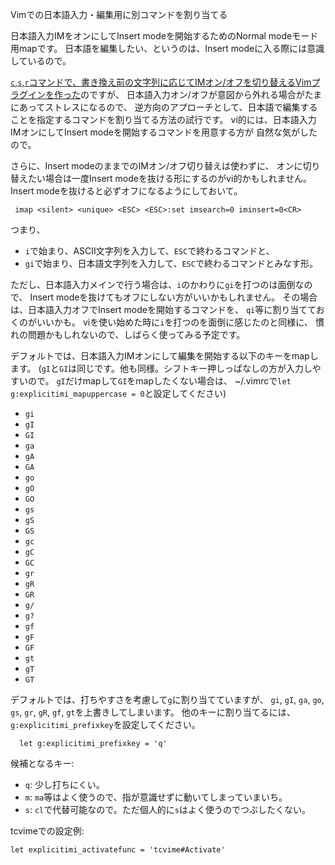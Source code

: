 Vimでの日本語入力・編集用に別コマンドを割り当てる

日本語入力IMをオンにしてInsert modeを開始するためのNormal modeモード用mapです。
日本語を編集したい、というのは、Insert modeに入る際には意識しているので。

[`c`,`s`,`r`コマンドで、書き換え前の文字列に応じてIMオン/オフを切り替えるVimプラグインを作った](http://qiita.com/deton/items/ce21f80265753134e7e9)のですが、
日本語入力オン/オフが意図から外れる場合がたまにあってストレスになるので、
逆方向のアプローチとして、日本語で編集することを指定するコマンドを割り当てる方法の試行です。
vi的には、日本語入力IMオンにしてInsert modeを開始するコマンドを用意する方が
自然な気がしたので。

さらに、Insert modeのままでのIMオン/オフ切り替えは使わずに、
オンに切り替えたい場合は一度Insert modeを抜ける形にするのがvi的かもしれません。
Insert modeを抜けると必ずオフになるようにしておいて。
```
 imap <silent> <unique> <ESC> <ESC>:set imsearch=0 iminsert=0<CR>
```
つまり、
* `i`で始まり、ASCII文字列を入力して、`ESC`で終わるコマンドと、
* `gi`で始まり、日本語文字列を入力して、`ESC`で終わるコマンドとみなす形。

ただし、日本語入力メインで行う場合は、`i`のかわりに`gi`を打つのは面倒なので、
Insert modeを抜けてもオフにしない方がいいかもしれません。
その場合は、日本語入力オフでInsert modeを開始するコマンドを、
`qi`等に割り当てておくのがいいかも。
viを使い始めた時に`i`を打つのを面倒に感じたのと同様に、
慣れの問題かもしれないので、しばらく使ってみる予定です。

デフォルトでは、日本語入力IMオンにして編集を開始する以下のキーをmapします。
(`gI`と`GI`は同じです。他も同様。シフトキー押しっぱなしの方が入力しやすいので。
`gI`だけmapして`GI`をmapしたくない場合は、
~/.vimrcで`let g:explicitimi_mapuppercase = 0`と設定してください)
* `gi`
* `gI`
* `GI`
* `ga`
* `gA`
* `GA`
* `go`
* `gO`
* `GO`
* `gs`
* `gS`
* `GS`
* `gc`
* `gC`
* `GC`
* `gr`
* `gR`
* `GR`
* `g/`
* `g?`
* `gf`
* `gF`
* `GF`
* `gt`
* `gT`
* `GT`

デフォルトでは、打ちやすさを考慮して`g`に割り当てていますが、
`gi`, `gI`, `ga`, `go`, `gs`, `gr`, `gR`, `gf`, `gt`を上書きしてしまいます。
他のキーに割り当てるには、`g:explicitimi_prefixkey`を設定してください。
```
  let g:explicitimi_prefixkey = 'q'
```
候補となるキー:
* `q`: 少し打ちにくい。
* `m`: `ma`等はよく使うので、指が意識せずに動いてしまっていまいち。
* `s`: `cl`で代替可能なので。ただ個人的に`s`はよく使うのでつぶしたくない。

tcvimeでの設定例:
```vim
let explicitimi_activatefunc = 'tcvime#Activate'
```
